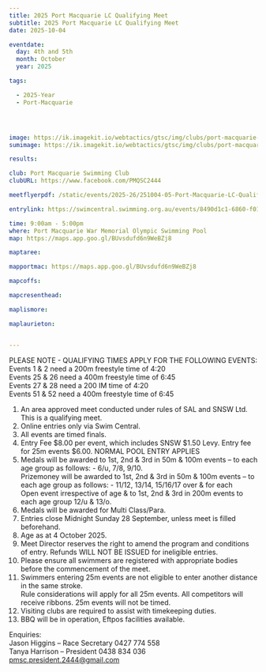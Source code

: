 ```yaml
---
title: 2025 Port Macquarie LC Qualifying Meet
subtitle: 2025 Port Macquarie LC Qualifying Meet
date: 2025-10-04

eventdate:
  day: 4th and 5th
  month: October
  year: 2025

tags:

  - 2025-Year
  - Port-Macquarie




image: https://ik.imagekit.io/webtactics/gtsc/img/clubs/port-macquarie-swimming-club-600x400.jpg
sumimage: https://ik.imagekit.io/webtactics/gtsc/img/clubs/port-macquarie-swimming-club-400x600.jpg

results: 

club: Port Macquarie Swimming Club
clubURL: https://www.facebook.com/PMQSC2444

meetflyerpdf: /static/events/2025-26/251004-05-Port-Macquarie-LC-Qualifying-Meet-flyer.pdf

entrylink: https://swimcentral.swimming.org.au/events/8490d1c1-6860-f011-bec2-7c1e5289e092/nominations

time: 9:00am - 5:00pm
where: Port Macquarie War Memorial Olympic Swimming Pool
map: https://maps.app.goo.gl/BUvsdufd6n9WeBZj8

maptaree: 

mapportmac: https://maps.app.goo.gl/BUvsdufd6n9WeBZj8

mapcoffs:

mapcresenthead:

maplismore: 

maplaurieton: 


---
```





PLEASE NOTE - QUALIFYING TIMES APPLY FOR THE FOLLOWING EVENTS:</br>
Events 1 & 2 need a 200m freestyle time of 4:20</br>
Events 25 & 26 need a 400m freestyle time of 6:45</br>
Events 27 & 28 need a 200 IM time of 4:20</br>
Events 51 & 52 need a 400m freestyle time of 6:45</br>

1. An area approved meet conducted under rules of SAL and SNSW Ltd. This is a qualifying meet.</br>
2. Online entries only via Swim Central.</br>
3. All events are timed finals.</br>
4. Entry Fee $8.00 per event, which includes SNSW $1.50 Levy. Entry fee for 25m events $6.00. NORMAL POOL ENTRY APPLIES</br>
5. Medals will be awarded to 1st, 2nd & 3rd in 50m & 100m events – to each age group as follows: - 6/u, 7/8, 9/10.</br>
Prizemoney will be awarded to 1st, 2nd & 3rd in 50m & 100m events – to each age group as follows: - 11/12, 13/14, 15/16/17 over & for each</br>
Open event irrespective of age & to 1st, 2nd & 3rd in 200m events to each age group 12/u & 13/o.</br>
6. Medals will be awarded for Multi Class/Para.</br>
7. Entries close Midnight Sunday 28 September, unless meet is filled beforehand.</br>
8. Age as at 4 October 2025.</br>
9. Meet Director reserves the right to amend the program and conditions of entry. Refunds WILL NOT BE ISSUED for ineligible entries.</br>
10. Please ensure all swimmers are registered with appropriate bodies before the commencement of the meet.</br>
11. Swimmers entering 25m events are not eligible to enter another distance in the same stroke.</br>
Rule considerations will apply for all 25m events. All competitors will receive ribbons. 25m events will not be timed.</br>
12. Visiting clubs are required to assist with timekeeping duties.</br>
13. BBQ will be in operation, Eftpos facilities available.</br>

Enquiries:</br>
Jason Higgins – Race Secretary 0427 774 558</br>
Tanya Harrison – President 0438 834 036 <a title="mailto:pmsc.president.2444@gmail.com" href="mailto:pmsc.president.2444@gmail.com" target="new" >pmsc.president.2444@gmail.com</a>